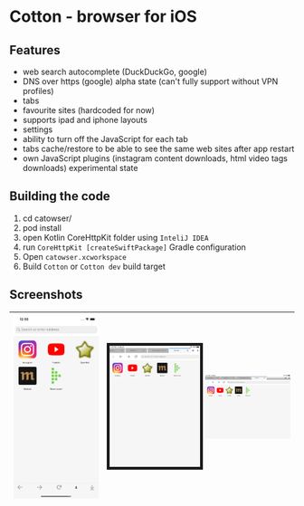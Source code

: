 # Cotton - browser for iOS

Features
-----------------
- web search autocomplete (DuckDuckGo, google)
- DNS over https (google) alpha state (can't fully support without VPN profiles)
- tabs
- favourite sites (hardcoded for now)
- supports ipad and iphone layouts
- settings
- ability to turn off the JavaScript for each tab
- tabs cache/restore to be able to see the same web sites after app restart
- own JavaScript plugins (instagram content downloads, html video tags downloads) experimental state

Building the code
-----------------
1. cd catowser/
2. pod install
3. open Kotlin CoreHttpKit folder using `InteliJ IDEA`
4. run `CoreHttpKit [createSwiftPackage]` Gradle configuration
5. Open `catowser.xcworkspace`
6. Build `Cotton` or `Cotton dev` build target

## Screenshots

[//]: # (CSS is filtered by Github, so style="border:5px solid black ; width:300px;" is not working for img tags)

<img src="screenshots/iphone_screenshot.png" width="400"/> | <img src="screenshots/ipad_screenshot.png" width="400" border="5" /> | <img src="screenshots/ipad_landskape_screenshot.png" width="400"/>
--- | --- | ---



